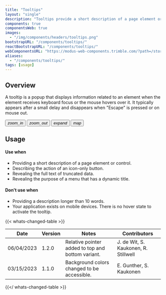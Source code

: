 ```yaml
---
title: "Tooltips"
layout: "single"
description: "Tooltips provide a short description of a page element or control."
components: true
componentsWeb: true
images:
  - "/img/components/headers/tooltips.png"
bootstrapURL: "/components/tooltips/"
reactBootstrapURL: "/components/tooltips/"
webComponentsURL: "https://modus-web-components.trimble.com/?path=/story/components-tooltip--default"
aliases:
  - "/components/tooltips/"
tags: [usage]
---
```


## Overview

A tooltip is a popup that displays information related to an element when the element receives keyboard focus or the mouse hovers over it. It typically appears after a small delay and disappears when "Escape" is pressed or on mouse out.

<div style="max-width: max-content">
  <div class="guide-sample">
    <div class="btn-group-vertical">
      <button id="tooltipExample" class="btn btn-icon-only btn-outline-secondary" data-bs-toggle="tooltip" data-bs-placement="right" title="Zoom in">
      <i class="modus-icons notranslate" aria-hidden="true">zoom_in</i>
      </button>
      <button class="btn btn-icon-only btn-outline-secondary" data-bs-toggle="tooltip" data-bs-placement="right" title="Zoom out">
      <i class="modus-icons notranslate" aria-hidden="true">zoom_out</i>
      </button>
      <button class="btn btn-icon-only btn-outline-secondary" data-bs-toggle="tooltip" data-bs-placement="right" title="Expand">
      <i class="modus-icons notranslate" aria-hidden="true">expand</i>
      </button>
      <button class="btn btn-icon-only btn-outline-secondary" data-bs-toggle="tooltip" data-bs-placement="right" title="Toggle layers">
      <i class="modus-icons notranslate" aria-hidden="true">map</i>
      </button>
    </div>
  </div>
</div>

## Usage

#### Use when

- Providing a short description of a page element or control.
- Describing the action of an icon-only button.
- Revealing the full text of truncated data.
- Revealing the purpose of a menu that has a dynamic title.

#### Don't use when

- Providing a description longer than 10 words.
- Your application exists on mobile devices. There is no hover state to activate the tooltip.

{{< whats-changed-table >}}

| Date       | Version | Notes                                             | Contributors                         |
| ---------- | ------- | ------------------------------------------------- | ------------------------------------ |
| 06/04/2023 | 1.2.0   | Relative pointer added to top and bottom variant. | J. de Wit, S. Kaukonen, R. Stillwell |
| 03/15/2023 | 1.1.0   | Background colors changed to be accessible.       | E. Gunther, S. Kaukonen              |

{{</ whats-changed-table >}}
